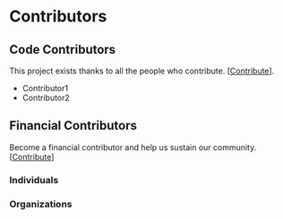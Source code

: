 # Contributors

## Code Contributors

This project exists thanks to all the people who contribute. [[Contribute](CONTRIBUTING.md)].

- Contributor1
- Contributor2

## Financial Contributors

Become a financial contributor and help us sustain our community. [[Contribute](https://opencollective.com/.../contribute)]

### Individuals

### Organizations